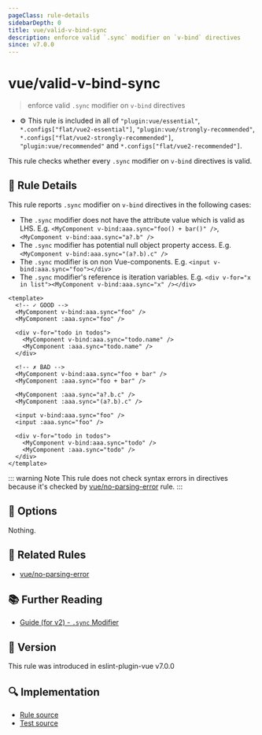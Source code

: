 ```yaml
---
pageClass: rule-details
sidebarDepth: 0
title: vue/valid-v-bind-sync
description: enforce valid `.sync` modifier on `v-bind` directives
since: v7.0.0
---
```


# vue/valid-v-bind-sync

> enforce valid `.sync` modifier on `v-bind` directives

- :gear: This rule is included in all of `"plugin:vue/essential"`, `*.configs["flat/vue2-essential"]`, `"plugin:vue/strongly-recommended"`, `*.configs["flat/vue2-strongly-recommended"]`, `"plugin:vue/recommended"` and `*.configs["flat/vue2-recommended"]`.

This rule checks whether every `.sync` modifier on `v-bind` directives is valid.

## :book: Rule Details

This rule reports `.sync` modifier on `v-bind` directives in the following cases:

- The `.sync` modifier does not have the attribute value which is valid as LHS. E.g. `<MyComponent v-bind:aaa.sync="foo() + bar()" />`, `<MyComponent v-bind:aaa.sync="a?.b" />`
- The `.sync` modifier has potential null object property access. E.g. `<MyComponent v-bind:aaa.sync="(a?.b).c" />`
- The `.sync` modifier is on non Vue-components. E.g. `<input v-bind:aaa.sync="foo"></div>`
- The `.sync` modifier's reference is iteration variables. E.g. `<div v-for="x in list"><MyComponent v-bind:aaa.sync="x" /></div>`

<eslint-code-block :rules="{'vue/valid-v-bind-sync': ['error']}">

```vue
<template>
  <!-- ✓ GOOD -->
  <MyComponent v-bind:aaa.sync="foo" />
  <MyComponent :aaa.sync="foo" />

  <div v-for="todo in todos">
    <MyComponent v-bind:aaa.sync="todo.name" />
    <MyComponent :aaa.sync="todo.name" />
  </div>

  <!-- ✗ BAD -->
  <MyComponent v-bind:aaa.sync="foo + bar" />
  <MyComponent :aaa.sync="foo + bar" />

  <MyComponent :aaa.sync="a?.b.c" />
  <MyComponent :aaa.sync="(a?.b).c" />

  <input v-bind:aaa.sync="foo" />
  <input :aaa.sync="foo" />

  <div v-for="todo in todos">
    <MyComponent v-bind:aaa.sync="todo" />
    <MyComponent :aaa.sync="todo" />
  </div>
</template>
```

</eslint-code-block>

::: warning Note
This rule does not check syntax errors in directives because it's checked by [vue/no-parsing-error] rule.
:::

## :wrench: Options

Nothing.

## :couple: Related Rules

- [vue/no-parsing-error]

[vue/no-parsing-error]: ./no-parsing-error.md

## :books: Further Reading

- [Guide (for v2) - `.sync` Modifier](https://v2.vuejs.org/v2/guide/components-custom-events.html#sync-Modifier)

## :rocket: Version

This rule was introduced in eslint-plugin-vue v7.0.0

## :mag: Implementation

- [Rule source](https://github.com/vuejs/eslint-plugin-vue/blob/master/lib/rules/valid-v-bind-sync.js)
- [Test source](https://github.com/vuejs/eslint-plugin-vue/blob/master/tests/lib/rules/valid-v-bind-sync.js)
